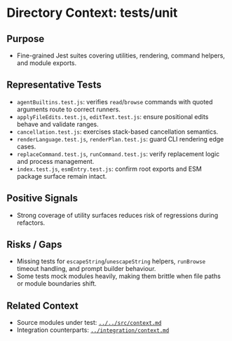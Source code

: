 # Directory Context: tests/unit

## Purpose
- Fine-grained Jest suites covering utilities, rendering, command helpers, and module exports.

## Representative Tests
- `agentBuiltins.test.js`: verifies `read`/`browse` commands with quoted arguments route to correct runners.
- `applyFileEdits.test.js`, `editText.test.js`: ensure positional edits behave and validate ranges.
- `cancellation.test.js`: exercises stack-based cancellation semantics.
- `renderLanguage.test.js`, `renderPlan.test.js`: guard CLI rendering edge cases.
- `replaceCommand.test.js`, `runCommand.test.js`: verify replacement logic and process management.
- `index.test.js`, `esmEntry.test.js`: confirm root exports and ESM package surface remain intact.

## Positive Signals
- Strong coverage of utility surfaces reduces risk of regressions during refactors.

## Risks / Gaps
- Missing tests for `escapeString`/`unescapeString` helpers, `runBrowse` timeout handling, and prompt builder behaviour.
- Some tests mock modules heavily, making them brittle when file paths or module boundaries shift.

## Related Context
- Source modules under test: [`../../src/context.md`](../../src/context.md)
- Integration counterparts: [`../integration/context.md`](../integration/context.md)
